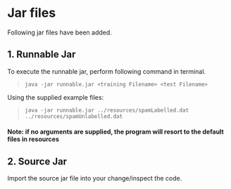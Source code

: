 # Jar files
Following jar files have been added.

## 1. Runnable Jar
To execute the runnable jar, perform following command in terminal.
> `java -jar runnable.jar <training Filename> <test Filename>`

Using the supplied example files:
> `java -jar runnable.jar ../resources/spamLabelled.dat ../resources/spamUnlabelled.dat`

#### Note: if no arguments are supplied, the program will resort to the default files in resources
## 2. Source Jar
Import the source jar file into your change/inspect the code.
